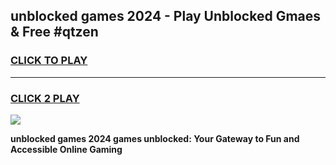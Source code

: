 
## unblocked games 2024 - Play Unblocked Gmaes & Free #qtzen
<h3>
<a href="https://news.freeplayer.one?title=unblocked_games_2024&ref=03M">CLICK TO PLAY</a></h3>
<hr>

<h3>
<a href="https://news.freeplayer.one?title=unblocked_games_2024&ref=03M">CLICK 2 PLAY</a>
  
</h3>

<a href="https://news.freeplayer.one?title=unblocked_games_2024&ref=03M"><img src="https://clearcache.store/games.png"></a>


**unblocked games 2024 games unblocked: Your Gateway to Fun and Accessible Online Gaming**
